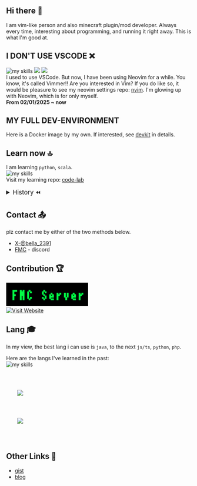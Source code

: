 ## Hi there 👋
I am vim-like person and also minecraft plugin/mod developer. Always every time, interesting about programming, and running it right away. This is what I'm good at.

## <div>I DON'T USE VSCODE&nbsp;❌
<img alt="my skills" src="https://skillicons.dev/icons?i=vscode&theme=light">&nbsp;<img src="https://cdn.pixabay.com/animation/2022/10/06/13/44/13-44-02-515_256.gif" width="35px" height="auto">&nbsp;<img src="https://skillicons.dev/icons?i=vim,neovim&theme=light" /><br>
I used to use VSCode. But now, I have been using Neovim for a while. You know, it's called Vimmer!! Are you interested in Vim? If you do like so, it would be pleasure to see my neovim settings repo: [nvim](https://github.com/bella2391/nvim). I'm glowing up with Neovim, which is for only myself.  
__From 02/01/2025 ~ now__

## MY FULL DEV-ENVIRONMENT
Here is a Docker image by my own. If interested, see [devkit](https://github.com/bella2391/devkit) in details.

## Learn now 🔝
I am learning `python`, `scala`.  
<img alt="my skills" src="https://skillicons.dev/icons?i=python,scala&theme=light"><br>
Visit my learning repo: [code-lab](https://github.com/bella2391/code-lab)  
  
<details style="font-size: 1.2em;">
  <summary>History ⏪</summary>
  <ul>
    <li><code>scala</code> - 03/10/2025 ~ now <br><img alt="my skills" src="https://skillicons.dev/icons?i=scala&theme=light"></li>
    <li><code>c/c++</code> - 02/01/2025 ~ now <br><img alt="my skills" src="https://skillicons.dev/icons?i=c,cpp&theme=light"></li>
    <li><code>js/ts</code> - 01/01/2025 ~ now <br><img alt="my skills" src="https://skillicons.dev/icons?i=js,ts&theme=light"></li>
    <li><code>rust</code> - 12/01/2024 ~ 12/01/2024 <br><img alt="my skills" src="https://skillicons.dev/icons?i=rust&theme=light"></li>
    <li><code>java</code> - 10/01/2023 ~ now <br><img alt="my skills" src="https://skillicons.dev/icons?i=java&theme=light"></li>
    <li><code>php</code> - 05/01/2022 ~ xx/xx/2024 <br><img alt="my skills" src="https://skillicons.dev/icons?i=php&theme=light"></li>
  </ul>
</details>

## Contact 📤
plz contact me by either of the two methods below.
* [X-@bella_2391](https://x.com/bella_2391)
* [FMC](https://disboard.org/server/1094969099349671971) - discord

## Contribution 🏆
[![Banner](https://raw.githubusercontent.com/bella2391/branding/refs/heads/master/web/banner/fmc.png "Banner")](https://keyp.f5.si/)  
[![Visit Website](https://img.shields.io/badge/Visit_Website-007BFF?style=for-the-badge)](https://keyp.f5.si/)

## Lang 🎓
In my view, the best lang i can use is `java`, to the next `js/ts`, `python`, `php`.  
  
Here are the langs I've learned in the past:  
<img alt="my skills" src="https://skillicons.dev/icons?i=java,gradle,js,ts,nodejs,php,c,cpp,python,scala,rust&theme=light"><br><br>
<div style="display: flex; flex-wrap: wrap; flex-direction: column;">
  <div style="margin: 30px;">
    <a href="https://github.com/anuraghazra/github-readme-stats">
      <img align="left" src="https://github-readme-stats.vercel.app/api/top-langs/?username=bella2391&show_icons=true&theme=gruvbox_light&layout=compact" />
    </a>
  </div>
  <div style="margin: 30px;">
    <a href="https://github.com/anuraghazra/github-readme-stats">
      <img align="left" src="https://github-readme-stats.vercel.app/api?username=bella2391&show_icons=true&theme=moltack" />
    </a>
  </div>
</div><br>

## Other Links 🔗
* [gist](https://gist.github.com/bella2391)
* [blog](https://bblog.f5.si)

